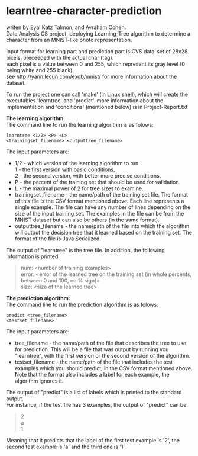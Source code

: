 # learntree-character-prediction
writen by Eyal Katz Talmon, and Avraham Cohen.<br>
Data Analysis CS project, deploying Learning-Tree algorithm to determine a character from an MNIST-like photo representation.

Input format for learning part and prediction part is CVS data-set of 28x28 pixels, preceeded with the actual char (tag).<br>
each pixel is a value between 0 and 255, which represent its gray level (0 being white and 255 black). <br>
see http://yann.lecun.com/exdb/mnist/ for more information about the dataset.

To run the project one can call 'make' (in Linux shell), which will create the executables 'learntree' and 'predict'.
more information about the implementation and 'conditions' (mentioned below) is in Project-Report.txt

<p>
<strong>The learning algorithm:</strong><br>
The command line to run the learning algorithm is as folows:

<code>learntree <1/2> &lt;P&gt; &lt;L&gt; <trainingset_filename> <outputtree_filename></code>

The input parameters are: 
<ul>
<li> 1/2 - which version of the learning algorithm to run. <br>
  1 - the first version with basic conditions, <br>
  2 - the second version, with better more precise conditions.
</li><li> P - the percent of the training set that should be used for validation 
</li><li> L - the maximal power of 2 for tree sizes to examine.
</li><li> trainingset_filename - the name/path of the training set file. The format of this file is the
  CSV format mentioned above. Each line represents a single example. The file can have any 
  number of lines depending on the size of the input training set. The examples in the file can 
  be from the MNIST dataset but can also be others (in the same format). 
</li><li> outputtree_filename - the name/path of the file into which the algorithm will output the 
  decision tree that it learned based on the training set. The format of the file is Java Serialized. 
</li>
</ul>

The output of "learntree" is the tree file. In addition, the following information is printed: <br>
<blockquote>
num: &lt;number of training examples&gt;<br>
error: &lt;error of the learned tree on the training set (in whole percents, between 0 and 100, no % sign)&gt;<br>
size: &lt;size of the learned tree&gt;<br>
</blockquote>
</p>

<p>
<strong>The prediction algorithm:</strong><br>
The command line to run the prediction algorithm is as folows:

<code>predict &lt;tree_filename&gt; &lt;testset_filename&gt;</code>

The input parameters are:
<ul>
  <li>tree_filename - the name/path of the file that describes the tree to use for prediction. This 
      will be a file that was output by running you "learntree", with the first version or the second 
      version of the algorithm.
</li><li>testset_filename - the name/path of the file that includes the test examples which you 
      should predict, in the CSV format mentioned above. Note that the format also includes a 
      label for each example, the algorithm ignores it.
  </li>
  </ul>

The output of "predict" is a list of labels which is printed to the standard output.<br>
For instance, if the test file has 3 examples, the output of "predict" can be:<br>
<blockquote>
2<br>
a<br>
1<br>
</blockquote>
Meaning that it predicts that the label of the first test example is '2', the second test example is 'a' and the third one is '1'.
</p>
